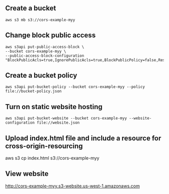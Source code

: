 ## Create a bucket
```shell
aws s3 mb s3://cors-example-myy
```
## Change block public access
```shell
aws s3api put-public-access-block \
--bucket cors-example-myy \
--public-access-block-configuration "BlockPublicAcls=true,IgnorePublicAcls=true,BlockPublicPolicy=false,RestrictPublicBuckets=false"
```
## Create a bucket policy
```shell
aws s3api put-bucket-policy --bucket cors-example-myy --policy file://bucket-policy.json
```
## Turn on static website hosting
```shell
aws s3api put-bucket-website --bucket cors-example-myy --website-configuration file://website.json
```
## Upload index.html file and include a resource for cross-origin-resourcing
aws s3 cp index.html s3://cors-example-myy

## View website
http://cors-example-myy.s3-website.us-west-1.amazonaws.com
